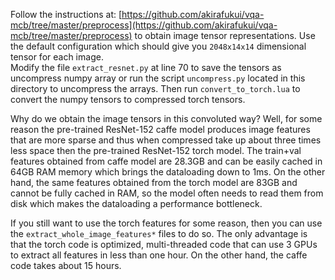 Follow the instructions at: [https://github.com/akirafukui/vqa-mcb/tree/master/preprocess](https://github.com/akirafukui/vqa-mcb/tree/master/preprocess) to obtain image tensor representations. Use the default configuration which should give you `2048x14x14` dimensional tensor for each image.  
Modify the file `extract_resnet.py` at line 70 to save the tensors as uncompress numpy array or run the script `uncompress.py` located in this directory to uncompress the arrays. 
Then run `convert_to_torch.lua` to convert the numpy tensors to compressed torch tensors. 

Why do we obtain the image tensors in this convoluted way? Well, for some reason the pre-trained ResNet-152 caffe model produces image features that are more sparse and thus when compressed take up about three times less space then the pre-trained ResNet-152 torch model.
 The train+val features obtained from caffe model are 28.3GB and can be easily cached in 64GB RAM memory which brings the dataloading down to 1ms. 
On the other hand, the same features obtained from the torch model are 83GB and cannot be fully cached in RAM, so the model often needs to read them from disk which makes the dataloading a performance bottleneck.

If you still want to use the torch features for some reason, then you can use the `extract_whole_image_features*` files to do so. 
The only advantage is that the torch code is optimized, multi-threaded code that can use 3 GPUs to extract all features in less than one hour. 
On the other hand, the caffe code takes about 15 hours. 

